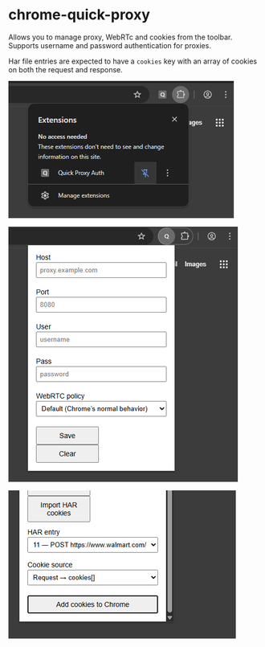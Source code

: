 # chrome-quick-proxy

Allows you to manage proxy, WebRTc and cookies from the toolbar. Supports username and password authentication for proxies.

Har file entries are expected to have a `cookies` key with an array of cookies on both the request and response.

![Alt text](images/image_1.png)

![Alt text](images/image_2.png)

![Alt text](images/image_3.png)